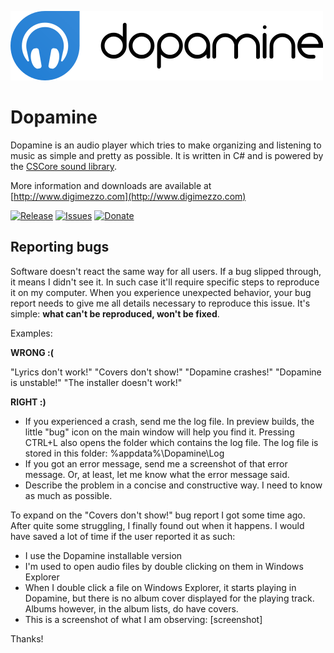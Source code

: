![Dopamine](Dopamine.full.png)

# Dopamine #

Dopamine is an audio player which tries to make organizing and listening to music as simple and pretty as possible. It is written in C# and is powered by the [CSCore sound library](https://github.com/filoe/cscore).

More information and downloads are available at [http://www.digimezzo.com](http://www.digimezzo.com)

[![Release](https://img.shields.io/github/release/digimezzo/Dopamine.svg?style=flat-square)](https://github.com/digimezzo/Dopamine/releases/latest)
[![Issues](https://img.shields.io/github/issues/digimezzo/Dopamine.svg?style=flat-square)](https://github.com/digimezzo/Dopamine/issues)
[![Donate](https://img.shields.io/badge/Donate-PayPal-green.svg)](https://www.paypal.com/cgi-bin/webscr?cmd=_s-xclick&hosted_button_id=MQALEWTEZ7HX8)

## Reporting bugs ##

Software doesn't react the same way for all users. If a bug slipped through, it means I didn't see it. In such case it'll require specific steps to reproduce it on my computer. When you experience unexpected behavior, your bug report needs to give me all details necessary to reproduce this issue. It's simple: **what can't be reproduced, won't be fixed**.

Examples:

**WRONG :(**

"Lyrics don't work!" "Covers don't show!" "Dopamine crashes!" "Dopamine is unstable!" "The installer doesn't work!"

**RIGHT :)**

- If you experienced a crash, send me the log file. In preview builds, the little "bug" icon on the main window will help you find it. Pressing CTRL+L also opens the folder which contains the log file. The log file is stored in this folder: %appdata%\Dopamine\Log
- If you got an error message, send me a screenshot of that error message. Or, at least, let me know what the error message said.
- Describe the problem in a concise and constructive way. I need to know as much as possible.

To expand on the "Covers don't show!" bug report I got some time ago. After quite some struggling, I finally found out when it happens. I would have saved a lot of time if the user reported it as such:

- I use the Dopamine installable version
- I'm used to open audio files by double clicking on them in Windows Explorer
- When I double click a file on Windows Explorer, it starts playing in Dopamine, but there is no album cover displayed for the playing track. Albums however, in the album lists, do have covers.
- This is a screenshot of what I am observing: [screenshot]

Thanks!
